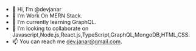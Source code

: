 - 👋 Hi, I’m @devjanar
- 👀 I’m Work On MERN Stack.
- 🌱 I’m currently learning GraphQL.
- 💞️ I’m looking to collaborate on Javascript,Node.js,React.js,TypeScript,GraphQL,MongoDB,HTML,CSS.
- 📫 You can reach me dev.janar@gmail.com.

<!---
devjanar/devjanar is a ✨ special ✨ repository because its `README.md` (this file) appears on your GitHub profile.
You can click the Preview link to take a look at your changes.
--->
